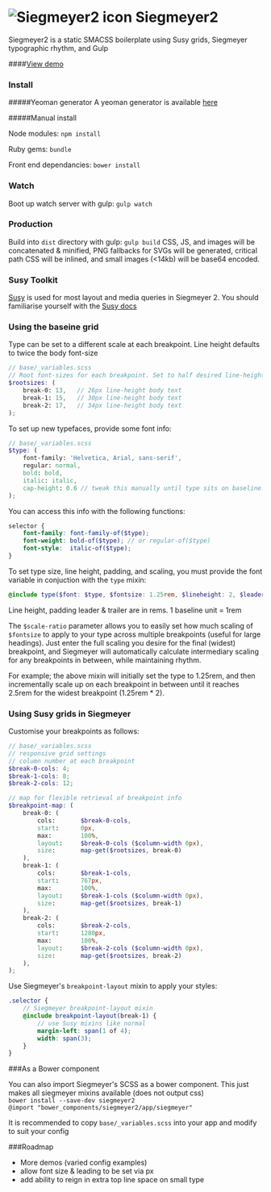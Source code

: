 ![Siegmeyer2 icon](https://raw.github.com/tbredin/Siegmeyer2/develop/siegmeyer.gif)
Siegmeyer2
==========

Siegmeyer2 is a static SMACSS boilerplate using Susy grids, Siegmeyer typographic rhythm, and Gulp

####[View demo](http://tbredin.github.io/Siegmeyer2/)

### Install

#####Yeoman generator
A yeoman generator is available [here](https://github.com/tbredin/generator-siegmeyer2)


#####Manual install

Node modules:
`npm install`

Ruby gems:
`bundle`

Front end dependancies:
`bower install`



### Watch

Boot up watch server with gulp:
`gulp watch`



### Production

Build into `dist` directory with gulp:
`gulp build`
CSS, JS, and images will be concatenated & minified, PNG fallbacks for SVGs will be generated, critical path CSS will be inlined, and small images (<14kb) will be base64 encoded.


### Susy Toolkit
[Susy](http://susy.oddbird.net/) is used for most layout and media queries in Siegmeyer 2.
You should familiarise yourself with the [Susy docs](http://susydocs.oddbird.net/en/latest/)


### Using the baseine grid

Type can be set to a different scale at each breakpoint. Line height defaults to twice the body font-size
```SCSS
// base/_variables.scss
// Root font-sizes for each breakpoint. Set to half desired line-height of body text.
$rootsizes: (
    break-0: 13,   // 26px line-height body text
    break-1: 15,   // 30px line-height body text
    break-2: 17,   // 34px line-height body text
);
```

To set up new typefaces, provide some font info:

```SCSS
// base/_variables.scss
$type: (
    font-family: 'Helvetica, Arial, sans-serif',
    regular: normal,
    bold: bold,
    italic: italic,
    cap-height: 0.6 // tweak this manually until type sits on baseline. usually between 0.5 and 0.8
);
```
You can access this info with the following functions:
```SCSS
selector {
    font-family: font-family-of($type);
    font-weight: bold-of($type); // or regular-of($type)
    font-style:  italic-of($type);
}
```

To set type size, line height, padding, and scaling, you must provide the font variable in conjuction with the `type` mixin:
```SCSS
@include type($font: $type, $fontsize: 1.25rem, $lineheight: 2, $leader: 1, $trailer: 2, $scale-ratio: 2);
```
Line height, padding leader & trailer are in rems. 1 baseline unit = 1rem

The `$scale-ratio` parameter allows you to easily set how much scaling of `$fontsize` to apply to your type across multiple breakpoints (useful for large headings). Just enter the full scaling you desire for the final (widest) breakpoint, and Siegmeyer will automatically calculate intermediary scaling for any breakpoints in between, while maintaining rhythm.

For example; the above mixin will initially set the type to 1.25rem, and then incrementally scale up on each breakpoint in between until it reaches 2.5rem for the widest breakpoint (1.25rem * 2).


### Using Susy grids in Siegmeyer
Customise your breakpoints as follows:

```SCSS
// base/_variables.scss
// responsive grid settings
// column number at each breakpoint
$break-0-cols: 4;
$break-1-cols: 8;
$break-2-cols: 12;

// map for flexible retrieval of breakpoint info
$breakpoint-map: (
    break-0: (
        cols:       $break-0-cols,
        start:      0px,
        max:        100%,
        layout:     $break-0-cols ($column-width 0px),
        size:       map-get($rootsizes, break-0)
    ),
    break-1: (
        cols:       $break-1-cols,
        start:      767px,
        max:        100%,
        layout:     $break-1-cols ($column-width 0px),
        size:       map-get($rootsizes, break-1)
    ),
    break-2: (
        cols:       $break-2-cols,
        start:      1280px,
        max:        100%,
        layout:     $break-2-cols ($column-width 0px),
        size:       map-get($rootsizes, break-2)
    ),
);
```
Use Siegmeyer's `breakpoint-layout` mixin to apply your styles:

```SCSS
.selector {
    // Siegmeyer breakpoint-layout mixin
    @include breakpoint-layout(break-1) {
        // use Susy mixins like normal
        margin-left: span(1 of 4);
        width: span(3);
    }
}
 ```


###As a Bower component

You can also import Siegmeyer's SCSS as a bower component.
This just makes all siegmeyer mixins available (does not output css)      
`bower install --save-dev siegmeyer2`     
`@import "bower_components/siegmeyer2/app/siegmeyer"`

It is recommended to copy `base/_variables.scss` into your app and modify to suit your config


###Roadmap

- More demos (varied config examples)
- allow font size & leading to be set via px
- add ability to reign in extra top line space on small type
